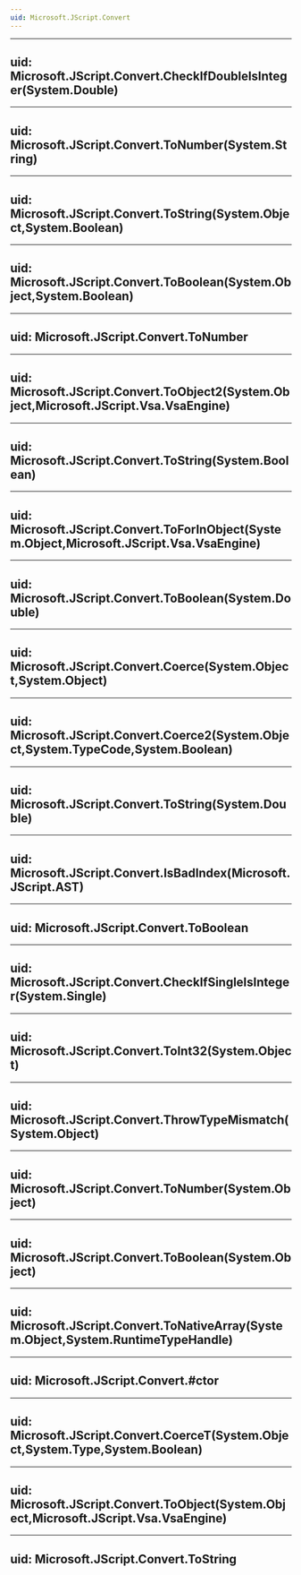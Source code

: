 ```yaml
---
uid: Microsoft.JScript.Convert
---
```


---
uid: Microsoft.JScript.Convert.CheckIfDoubleIsInteger(System.Double)
---

---
uid: Microsoft.JScript.Convert.ToNumber(System.String)
---

---
uid: Microsoft.JScript.Convert.ToString(System.Object,System.Boolean)
---

---
uid: Microsoft.JScript.Convert.ToBoolean(System.Object,System.Boolean)
---

---
uid: Microsoft.JScript.Convert.ToNumber
---

---
uid: Microsoft.JScript.Convert.ToObject2(System.Object,Microsoft.JScript.Vsa.VsaEngine)
---

---
uid: Microsoft.JScript.Convert.ToString(System.Boolean)
---

---
uid: Microsoft.JScript.Convert.ToForInObject(System.Object,Microsoft.JScript.Vsa.VsaEngine)
---

---
uid: Microsoft.JScript.Convert.ToBoolean(System.Double)
---

---
uid: Microsoft.JScript.Convert.Coerce(System.Object,System.Object)
---

---
uid: Microsoft.JScript.Convert.Coerce2(System.Object,System.TypeCode,System.Boolean)
---

---
uid: Microsoft.JScript.Convert.ToString(System.Double)
---

---
uid: Microsoft.JScript.Convert.IsBadIndex(Microsoft.JScript.AST)
---

---
uid: Microsoft.JScript.Convert.ToBoolean
---

---
uid: Microsoft.JScript.Convert.CheckIfSingleIsInteger(System.Single)
---

---
uid: Microsoft.JScript.Convert.ToInt32(System.Object)
---

---
uid: Microsoft.JScript.Convert.ThrowTypeMismatch(System.Object)
---

---
uid: Microsoft.JScript.Convert.ToNumber(System.Object)
---

---
uid: Microsoft.JScript.Convert.ToBoolean(System.Object)
---

---
uid: Microsoft.JScript.Convert.ToNativeArray(System.Object,System.RuntimeTypeHandle)
---

---
uid: Microsoft.JScript.Convert.#ctor
---

---
uid: Microsoft.JScript.Convert.CoerceT(System.Object,System.Type,System.Boolean)
---

---
uid: Microsoft.JScript.Convert.ToObject(System.Object,Microsoft.JScript.Vsa.VsaEngine)
---

---
uid: Microsoft.JScript.Convert.ToString
---
